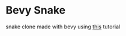 # Bevy Snake
snake clone made with bevy using [this](https://mbuffett.com/posts/bevy-snake-tutorial/) tutorial